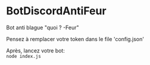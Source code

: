 # BotDiscordAntiFeur
Bot anti blague "quoi ? -Feur"

Pensez à remplacer votre token dans le file 'config.json'

Après, lancez votre bot:  
`node index.js`
